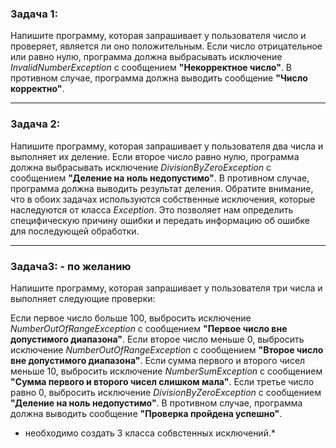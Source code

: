 ### Задача 1:
Напишите программу, которая запрашивает у пользователя число и проверяет, является ли
оно положительным. Если число отрицательное или равно нулю, программа должна выбрасывать 
исключение *InvalidNumberException* с сообщением **"Некорректное число"**. В противном случае, программа 
должна выводить сообщение **"Число корректно"**.
____

### Задача 2:
Напишите программу, которая запрашивает у пользователя два числа и выполняет их деление. 
Если второе число равно нулю, программа должна выбрасывать исключение *DivisionByZeroException*
с сообщением **"Деление на ноль недопустимо"**. В противном случае, программа должна выводить результат деления.
Обратите внимание, что в обоих задачах используются собственные исключения, которые наследуются от класса *Exception*.
Это позволяет нам определить специфическую причину ошибки и передать информацию об ошибке для последующей обработки.
__________________________________________________________________________________________________________

### Задача3: - по желанию
Напишите программу, которая запрашивает у пользователя три числа и выполняет следующие проверки:

Если первое число больше 100, выбросить исключение *NumberOutOfRangeException* с сообщением 
**"Первое число вне допустимого диапазона"**.
Если второе число меньше 0, выбросить исключение *NumberOutOfRangeException* с сообщением 
**"Второе число вне допустимого диапазона"**.
Если сумма первого и второго чисел меньше 10, выбросить исключение *NumberSumException* с сообщением 
**"Сумма первого и второго чисел слишком мала"**.
Если третье число равно 0, выбросить исключение *DivisionByZeroException* с сообщением 
**"Деление на ноль недопустимо"**.
В противном случае, программа должна выводить сообщение **"Проверка пройдена успешно"**.
* необходимо создать 3 класса собвстенных исключений.*